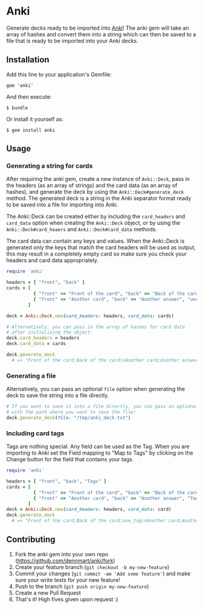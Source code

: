 # Anki

Generate decks ready to be imported into [Anki](http://ankisrs.net/)! The anki gem will take an array of hashes and convert them into a string which can then be saved to a file that is ready to be imported into your Anki decks.

## Installation

Add this line to your application's Gemfile:

    gem 'anki'

And then execute:

    $ bundle

Or install it yourself as:

    $ gem install anki

## Usage

### Generating a string for cards

After requiring the anki gem, create a new instance of `Anki::Deck`, pass in the headers (as an array of strings) and the card data (as an array of hashes), and generate the deck by using the `Anki::Deck#generate_deck` method. The generated deck is a string in the Anki separator format ready to be saved into a file for importing into Anki. 

The Anki::Deck can be created either by including the `card_headers` and `card_data` option when creating the `Anki::Deck` object, or by using the `Anki::Deck#card_heaers` and `Anki::Deck#card_data` methods.

The card data can contain any keys and values. When the Anki::Deck is generated only the keys that match the card headers will be used as output, this may result in a completely empty card so make sure you check your headers and card data appropriately.


```ruby
require 'anki'

headers = [ "front", "back" ]
cards = [
          { "front" => "Front of the card", "back" => "Back of the card" },
          { "front" => "Another card", "back" => "Another answer", "unused header" => "This will be ignored and not be in the deck" }
        ]

deck = Anki::Deck.new(card_headers: headers, card_data: cards)

# Alternatively, you can pass in the array of hashes for card data
# after initializing the object:
deck.card_headers = headers
deck.card_data = cards

deck.generate_deck
  # => "Front of the card;Back of the card\nAnother card;Another answer"
```

### Generating a file

Alternatively, you can pass an optional `file` option when generating the deck to save the string into a file directly.

```ruby
# If you want to save it into a file directly, you can pass an optional `file` option
# with the path where you want to save the file:
deck.generate_deck(file: "/tmp/anki_deck.txt")
```

### Including card tags
Tags are nothing special. Any field can be used as the Tag. When you are importing to Anki set the Field mapping to "Map to Tags" by clicking on the Change button for the field that contains your tags.

```ruby
require 'anki'

headers = [ "front", "back", "Tags" ]
cards = [
          { "front" => "Front of the card", "back" => "Back of the card", "Tags" => "one_tag" },
          { "front" => "Another card", "back" => "Another answer", "Tags" => "multiple tags are separated by spaces" }
        ]
deck = Anki::Deck.new(card_headers: headers, card_data: card)
deck.generate_deck
  # => "Front of the card;Back of the card;one_tag\nAnother card;Another answer;multiple tags are separated by spaces"
```

## Contributing

1. Fork the anki gem into your own repo (https://github.com/dennmart/anki/fork)
2. Create your feature branch (`git checkout -b my-new-feature`)
3. Commit your changes (`git commit -am 'Add some feature'`) and make sure your write tests for your new feature!
4. Push to the branch (`git push origin my-new-feature`)
5. Create a new Pull Request
6. That's it! High fives given upon request :)
